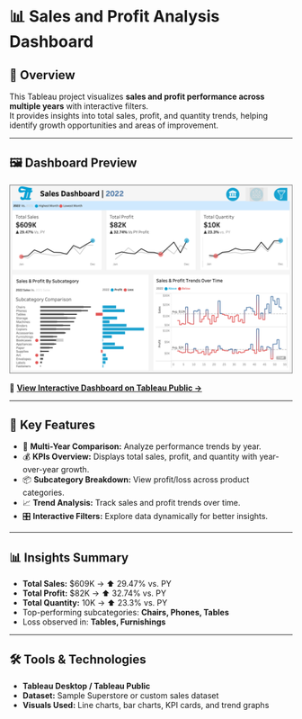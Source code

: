# 📊 Sales and Profit Analysis Dashboard

## 📝 Overview  
This Tableau project visualizes **sales and profit performance across multiple years** with interactive filters.  
It provides insights into total sales, profit, and quantity trends, helping identify growth opportunities and areas of improvement.

---

## 🖼️ Dashboard Preview  
![Sales and Profit Dashboard](sales-profit-dashboard.png)

🔗 **[View Interactive Dashboard on Tableau Public →](https://public.tableau.com/app/profile/touhid.imam/viz/Sales-Tableu/SalesDashboard)**

---

## 🚀 Key Features  
- 📅 **Multi-Year Comparison:** Analyze performance trends by year.  
- 💰 **KPIs Overview:** Displays total sales, profit, and quantity with year-over-year growth.  
- 📦 **Subcategory Breakdown:** View profit/loss across product categories.  
- 📈 **Trend Analysis:** Track sales and profit trends over time.  
- 🎛️ **Interactive Filters:** Explore data dynamically for better insights.  

---

## 📊 Insights Summary  
- **Total Sales:** $609K → ⬆️ 29.47% vs. PY  
- **Total Profit:** $82K → ⬆️ 32.74% vs. PY  
- **Total Quantity:** 10K → ⬆️ 23.3% vs. PY  
- Top-performing subcategories: **Chairs, Phones, Tables**  
- Loss observed in: **Tables, Furnishings**

---

## 🛠️ Tools & Technologies  
- **Tableau Desktop / Tableau Public**  
- **Dataset:** Sample Superstore or custom sales dataset  
- **Visuals Used:** Line charts, bar charts, KPI cards, and trend graphs  

